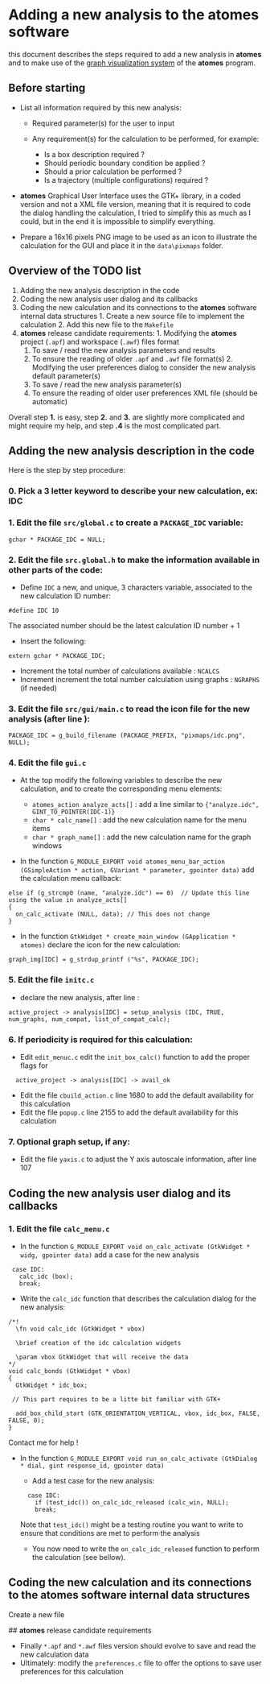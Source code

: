 # Adding a new analysis to the **atomes** software

this document describes the steps required to add a new analysis in **atomes** 
and to make use of the [graph visualization system](https://atomes.ipcms.fr/analyze/) of the **atomes** program. 

## Before starting 

  - List all information required by this new analysis: 
    - Required parameter(s) for the user to input
    - Any requirement(s) for the calculation to be performed, for example:

      - Is a box description required ? 
      - Should periodic boundary condition be applied ?
      - Should a prior calculation be performed ?
      - Is a trajectory (multiple configurations) required ?

  - **atomes** Graphical User Interface uses the GTK+ library, in a coded version and not a XML file version, 
    meaning that it is required to code the dialog handling the calculation, I tried to simplify this as much as I could, 
    but in the end it is impossible to simplify everything.  
  
  - Prepare a 16x16 pixels PNG image to be used as an icon to illustrate the calculation for the GUI and place it in the `data\pixmaps` folder.

## Overview of the TODO list

  1. Adding the new analysis description in the code
  2. Coding the new analysis user dialog and its callbacks
  3. Coding the new calculation and its connections to the **atomes** software internal data structures
    1. Create a new source file to implement the calculation
    2. Add this new file to the `Makefile`
  4. **atomes** release candidate requirements:
    1. Modifying the **atomes** project (`.apf`) and workspace (`.awf`) files format
      1. To save / read the new analysis parameters and results
      2. To ensure the reading of older `.apf` and `.awf` file format(s)
    2. Modifying the user preferences dialog to consider the new analysis default parameter(s)
      1. To save / read the new analysis parameter(s)
      2. To ensure the reading of older user preferences XML file (should be automatic)

Overall step **1.** is easy, step **2.** and **3.** are slightly more complicated and might require my help, and step **.4** is the most complicated part. 

## Adding the new analysis description in the code

Here is the step by step procedure: 

### 0. Pick a 3 letter keyword to describe your new calculation, ex: **IDC**

### 1. Edit the file `src/global.c` to create a `PACKAGE_IDC` variable:
  ```
  gchar * PACKAGE_IDC = NULL;
  ```
### 2. Edit the file `src.global.h` to make the information available in other parts of the code:

  - Define `IDC` a new, and unique, 3 characters variable, associated to the new calculation ID number: 
  ```
  #define IDC 10
  ```
  The associated number should be the latest calculation ID number + 1
  - Insert the following: 
  ```
  extern gchar * PACKAGE_IDC;
  ```
  - Increment the total number of calculations available : `NCALCS`
  - Increment increment the total number calculation using graphs : `NGRAPHS` (if needed)

### 3. Edit the file `src/gui/main.c` to read the icon file for the new analysis (after line ): 
  ```
  PACKAGE_IDC = g_build_filename (PACKAGE_PREFIX, "pixmaps/idc.png", NULL);
  ```
### 4. Edit the file `gui.c`
  - At the top modify the following variables to describe the new calculation, and to create the corresponding menu elements:

    - `atomes_action analyze_acts[]` : add a line similar to `{"analyze.idc",    GINT_TO_POINTER(IDC-1)}`
    - `char * calc_name[]` : add the new calculation name for the menu items
    - `char * graph_name[]` : add the new calculation name for the graph windows

  - In the function `G_MODULE_EXPORT void atomes_menu_bar_action (GSimpleAction * action, GVariant * parameter, gpointer data)` add the calculation menu callback:
  ```
  else if (g_strcmp0 (name, "analyze.idc") == 0)  // Update this line using the value in analyze_acts[]
  {
    on_calc_activate (NULL, data); // This does not change
  }
  ```
  - In the function `GtkWidget * create_main_window (GApplication * atomes)` declare the icon for the new calculation:
  ```
  graph_img[IDC] = g_strdup_printf ("%s", PACKAGE_IDC);
  ```
### 5. Edit the file `initc.c`

  - declare the new analysis, after line :
  ```
  active_project -> analysis[IDC] = setup_analysis (IDC, TRUE, num_graphs, num_compat, list_of_compat_calc);
  ```

### 6. If periodicity is required for this calculation:

  - Edit `edit_menuc.c` edit the `init_box_calc()` function to add the proper flags for
```
  active_project -> analysis[IDC] -> avail_ok
```
  - Edit the file `cbuild_action.c` line 1680 to add the default availability for this calculation
  - Edit the file `popup.c` line 2155 to add the default availability for this calculation

### 7. Optional graph setup, if any:

  - Edit the file `yaxis.c` to adjust the Y axis autoscale information, after line 107

## Coding the new analysis user dialog and its callbacks


### 1. Edit the file `calc_menu.c`

  - In the function `G_MODULE_EXPORT void on_calc_activate (GtkWidget * widg, gpointer data)` add a case for the new analysis
  ```
   case IDC:
     calc_idc (box);
     break;
  ```
  - Write the `calc_idc` function that describes the calculation dialog for the new analysis:
  ```[c]
  /*!
    \fn void calc_idc (GtkWidget * vbox)

    \brief creation of the idc calculation widgets

    \param vbox GtkWidget that will receive the data
  */
  void calc_bonds (GtkWidget * vbox)
  {
    GtkWidget * idc_box;

   // This part requires to be a litte bit familiar with GTK+

    add_box_child_start (GTK_ORIENTATION_VERTICAL, vbox, idc_box, FALSE, FALSE, 0);
  }
  ```

Contact me for help !

  - In the function `G_MODULE_EXPORT void run_on_calc_activate (GtkDialog * dial, gint response_id, gpointer data)` 
    - Add a test case for the new analysis:
    ```
      case IDC:
        if (test_idc()) on_calc_idc_released (calc_win, NULL);
        break;
     ```
    Note that `test_idc()` might be a testing routine you want to write to ensure that conditions are met to perform the analysis

    - You now need to write the `on_calc_idc_released` function to perform the calculation (see bellow).
 

## Coding the new calculation and its connections to the **atomes** software internal data structures

Create a new file

## **atomes** release candidate requirements

  - Finally `*.apf` and `*.awf` files version should evolve to save and read the new calculation data
  - Ultimately: modify the `preferences.c` file to offer the options to save user preferences for this calculation
  
